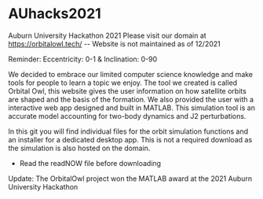# AUhacks2021
Auburn University Hackathon 2021
Please visit our domain at https://orbitalowl.tech/ -- Website is not maintained as of 12/2021

Reminder: 
Eccentricity: 0-1 &
Inclination: 0-90

We decided to embrace our limited computer science knowledge and make tools for people to learn a topic we enjoy. The tool we created is called Orbital Owl, this website gives the user information on how satellite orbits are shaped and the basis of the formation. We also provided the user with a interactive web app designed and built in MATLAB. This simulation tool is an accurate model accounting for two-body dynamics and J2 perturbations. 

In this git you will find individual files for the orbit simulation functions and an installer for a dedicated desktop app. This is not a required download as the simulation is also hosted on the domain. 


* Read the readNOW file before downloading


Update: The OrbitalOwl project won the MATLAB award at the 2021 Auburn University Hackathon
